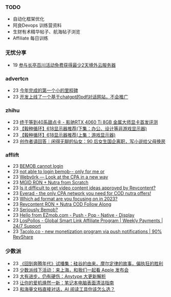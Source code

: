 ### TODO
-  自动化框架优化
-  阿良Devops 训练营资料
-  生财有术精华帖子、航海帖子浏览
-  Affiliate 每日训练

### 无忧分享
<!-- ruyo:START -->
-  19 [参与长亭百川活动免费获得最少2天境外云服务器](https://51.ruyo.net/18392.html)<!-- ruyo:END -->

### advertcn
<!-- advertcn:START -->
-  23 [今年完成的第一个小的里程碑](https://www.advertcn.com/forum.php?mod=viewthread&tid=110523)
-  23 [开发上线了一个基于chatgpt的pdf对话网站，不会推广](https://www.advertcn.com/forum.php?mod=viewthread&tid=110511)<!-- advertcn:END -->

### zhihu
<!-- zhihu:START -->
-  23 [终于等到40系甜点卡 -  影驰RTX 4060 Ti 8GB 金属大师显卡首发评测](http://zhuanlan.zhihu.com/p/631637527?utm_campaign=rss&utm_medium=rss&utm_source=rss&utm_content=title)
-  23 [【毅种循环】618显示器推荐&lpar;下集：办公、设计等非游戏显示器&rpar;](http://zhuanlan.zhihu.com/p/631657244?utm_campaign=rss&utm_medium=rss&utm_source=rss&utm_content=title)
-  23 [【毅种循环】618显示器推荐&lpar;上集：游戏显示器&rpar;](http://zhuanlan.zhihu.com/p/631419079?utm_campaign=rss&utm_medium=rss&utm_source=rss&utm_content=title)
-  23 [创作者请回答｜闲得无聊的仙女：90 后女生国企离职，写小说给父母换房](http://zhuanlan.zhihu.com/p/631581461?utm_campaign=rss&utm_medium=rss&utm_source=rss&utm_content=title)<!-- zhihu:END -->

### afflift
<!-- afflift:START -->
-  23 [BEMOB cannot login](https://afflift.com/f/threads/bemob-cannot-login.10990/)
-  23 [not able to login bemob-- only for me or](https://afflift.com/f/threads/not-able-to-login-bemob-only-for-me-or.10991/)
-  23 [Webvõrk — Look at the CPA in a new way](https://afflift.com/f/threads/webv%C3%B5rk-%E2%80%94-look-at-the-cpa-in-a-new-way.2820/)
-  23 [MGID RON + Nutra from Scratch](https://afflift.com/f/threads/mgid-ron-nutra-from-scratch.10949/)
-  23 [Is it difficult to get video content ideas approved by Revcontent?](https://afflift.com/f/threads/is-it-difficult-to-get-video-content-ideas-approved-by-revcontent.10983/)
-  23 [Everad - the only CPA network you need for COD nutra offers!](https://afflift.com/f/threads/everad-the-only-cpa-network-you-need-for-cod-nutra-offers.7700/)
-  23 [Which ad format are you focusing on in 2023?](https://afflift.com/f/threads/which-ad-format-are-you-focusing-on-in-2023.10515/)
-  23 [Revcontent RON + Nutra COD Follow Along](https://afflift.com/f/threads/revcontent-ron-nutra-cod-follow-along.10896/)
-  23 [Seriously Bemob?](https://afflift.com/f/threads/seriously-bemob.10989/)
-  23 [Hello from EZmob.com - Push - Pop - Native - Display](https://afflift.com/f/threads/hello-from-ezmob-com-push-pop-native-display.1018/)
-  23 [LosPollos - Global Smart Link Affiliate Program | Weekly Payments | 24/7 Support](https://afflift.com/f/threads/lospollos-global-smart-link-affiliate-program-weekly-payments-24-7-support.1702/)
-  23 [Tacolo.co - new monetization program via push notifications | 90% RevShare](https://afflift.com/f/threads/tacolo-co-new-monetization-program-via-push-notifications-90-revshare.8959/)<!-- afflift:END -->

### 少数派
<!-- sspai:START -->
-  23 [《回到奔腾年代》试播集：硅谷的由来，摩尔定律的故事，偏执狂的胜利](https://sspai.com/post/79836)
-  23 [少数派线下活动：来上海，和我们一起看 Apple 发布会](https://sspai.com/post/79946)
-  23 [大有进步，仍有硬伤：Anytype 大更新解析](https://sspai.com/post/79949)
-  23 [让你的爱机焕然一新：笔记本电脑表面清洁指南](https://sspai.com/post/79956)
-  23 [和海量文档直接对话，AI 阅读工具你该怎么选？](https://sspai.com/post/79869)<!-- sspai:END -->
